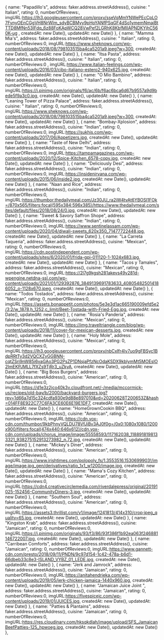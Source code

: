 {
        name: "Papadillo's",
        address: faker.address.streetAddress(),
        cuisine: " Italian",
        rating: 0,
        numberOfReviews:,
        imgURL:https://lh3.googleusercontent.com/proxy/sseVqMmYNWePEcCpLO7FynyOEnCGgVH8NrWIm_sdyBCBMyy9pHoYANfPSqGF4dSo1ymemNmajBtTTD8MfNn53IFdq_6z88FoKApWCQ28VwPef2LGRhK8KbfMIIAPNDKYjhC560K-ug ,
        createdAt: new Date(),
        updatedAt: new Date()
      },
      {
        name: "Mamma Mia's",
        address: faker.address.streetAddress(),
        cuisine: " Italian",
        rating: 0,
        numberOfReviews:0,
        imgURL:https://www.sheknows.com/wp-content/uploads/2018/08/798103515ba4ca5201a9.jpeg?w=300,
        createdAt: new Date(),
        updatedAt: new Date()
      },
      {
        name: "Itsa Pasta",
        address: faker.address.streetAddress(),
        cuisine: " Italian",
        rating: 0,
        numberOfReviews:0 ,
        imgURL:https://www.italian-feelings.com/wp-content/uploads/2016/03/cibo-italiano-estero2-940x625.jpg,
        createdAt: new Date(),
        updatedAt: new Date()
      },
      {
        name: "O Mio Bambino",
        address: faker.address.streetAddress(),
        cuisine: " Italian",
        rating: 0,
        numberOfReviews:0,
        imgURL:https://i.pinimg.com/originals/f6/ac/6b/f6ac6bca6d67b9557a9d9bede5f9a3c0.jpg,
        createdAt: new Date(),
        updatedAt: new Date()
      },
       {
        name: "Leaning Tower of Pizza Palace",
        address: faker.address.streetAddress(),
        cuisine: " Italian",
        rating: 0,
        numberOfReviews:0,
        imgURL:https://www.sheknows.com/wp-content/uploads/2018/08/798103515ba4ca5201a9.jpeg?w=300,
        createdAt: new Date(),
        updatedAt: new Date()
      },
         {
        name: "Bombay-Xplosion",
        address: faker.address.streetAddress(),
        cuisine: "Indian",
        rating: 0,
        numberOfReviews:0,
        imgURL:https://sukhis.com/wp-content/uploads/2017/06/Appetizers.jpg,
        createdAt: new Date(),
        updatedAt: new Date()
      },
        {
        name: "Taste of New Delhi",
        address: faker.address.streetAddress(),
        cuisine: "Indian",
        rating: 0,
        numberOfReviews:0,
        imgURL:https://tampamagazines.com/wp-content/uploads/2020/12/Spice-Kitchen_6578-copy.jpg,
        createdAt: new Date(),
        updatedAt: new Date()
      },
    {
        name: "Deliciously Desi",
        address: faker.address.streetAddress(),
        cuisine: "Indian",
        rating: 0,
        numberOfReviews:0,
        imgURL:https://insidenirvana.com/wp-content/uploads/2015/06/inside2.jpg,
        createdAt: new Date(),
        updatedAt: new Date()
      },
       {
        name: "Naan and Rice",
        address: faker.address.streetAddress(),
        cuisine: "Indian",
        rating: 0,
        numberOfReviews:0,
        imgURL:https://thumbor.thedailymeal.com/Jz30JU_ra2iW4tvAt6YBOSI1FOk=/870x565/filters:focal(595x384:596x385)/https://www.thedailymeal.com/sites/default/files/2018/08/24/0.jpg,
        createdAt: new Date(),
        updatedAt: new Date()
      },
        {
        name: "Sweet & Savory Saffron Shope",
        address: faker.address.streetAddress(),
        cuisine: "Indian",
        rating: 0,
        numberOfReviews:0,
        imgURL:https://www.sentinelassam.com/wp-content/uploads/2020/04/diwali-sweets_620x350_71477722448.jpg,
        createdAt: new Date(),
        updatedAt: new Date()
      },
      {
        name: "La Carreta Taqueria",
        address: faker.address.streetAddress(),
        cuisine: "Mexican",
        rating: 0,
        numberOfReviews:0,
        imgURL:https://cdn.postindependent.com/wp-content/uploads/sites/6/2020/01/frida-gpi-011120-1-1024x683.jpg,
        createdAt: new Date(),
        updatedAt: new Date()
      },
 {
        name: "Tacos y Tamales",
        address: faker.address.streetAddress(),
        cuisine: "Mexican",
        rating: 0,
        numberOfReviews:0,
        imgURL:https://2l7g9kgsh281akevs49v281d-wpengine.netdna-ssl.com/wp-content/uploads/2021/01/129392876_3849139691783633_408054825014186052_o-1128x670.jpeg,
        createdAt: new Date(),
        updatedAt: new Date()
      },
      {
        name: "Todos Tostados",
        address: faker.address.streetAddress(),
        cuisine: "Mexican",
        rating: 0,
        numberOfReviews:0,
        imgURL:https://assets.bonappetit.com/photos/5e3e3d1ac665190009efd5e2/3:2/w_1878,h_1252,c_limit/Beet-Tostada-with-Fried-Egg.jpg,
        createdAt: new Date(),
        updatedAt: new Date()
      },
      {
        name: "Rosia's Panderia",
        address: faker.address.streetAddress(),
        cuisine: "Mexican",
        rating: 0,
        numberOfReviews:0,
        imgURL:https://img.traveltriangle.com/blog/wp-content/uploads/2018/11/cover-for-mexican-desserts.jpg,
        createdAt: new Date(),
        updatedAt: new Date()
      },
       {
        name: "Holy Mole",
        address: faker.address.streetAddress(),
        cuisine: "Mexican",
        rating: 0,
        numberOfReviews:0,
        imgURL:https://lh3.googleusercontent.com/proxy/nbCxIfr4lv7uo9gFBSyc1BdpRRtTy3d2VQCXZyGGBNN-cqtZSri9nW85i6vaGAo3PG2PsZP1DNsjaPfzNcOdaKSDX9kblymMt5MOEslO2ImEKPJMLL7fXZs9TjRr3_uZkyA,
        createdAt: new Date(),
        updatedAt: new Date()
      },
 {
        name: "Big Boss Burgers",
        address: faker.address.streetAddress(),
        cuisine: "American",
        rating: 0,
        numberOfReviews:0,
        imgURL:https://d1e3z2jco40k3v.cloudfront.net/-/media/mccormick-us/recipes/old-bay/b/2000/backyard-burgers.jpg?rev=1d66a7d15c324cdfa930e9d88e897010&vd=20200628T200653Z&hash=014FF8E922C77C6FA3CE60E6E19E1DF7,
        createdAt: new Date(),
        updatedAt: new Date()
      },
      {
        name: "HomeGrownCookin BBQ",
        address: faker.address.streetAddress(),
        cuisine: "American",
        rating: 0,
        numberOfReviews:0,
        imgURL:https://cdn.vox-cdn.com/thumbor/9kbPhnyVQLDU78VfJiBv3AJ0f0g=/0x0:1080x1080/1200x900/filters:focal(474x440:646x612)/cdn.vox-cdn.com/uploads/chorus_image/image/55558593/117162038_1188918198133321_938275152913273982_n.72.jpg,
        createdAt: new Date(),
        updatedAt: new Date()
      },
        {
        name: "Mickey's Diner",
        address: faker.address.streetAddress(),
        cuisine: "American",
        rating: 0,
        numberOfReviews:0,
        imgURL:https://www.irishtimes.com/polopoly_fs/1.3553516.1530699903!/image/image.jpg_gen/derivatives/ratio_1x1_w1200/image.jpg,
        createdAt: new Date(),
        updatedAt: new Date()
      },
        {
        name: "Mama's Cozy Kitchen",
        address: faker.address.streetAddress(),
        cuisine: "American",
        rating: 0,
        numberOfReviews:0,
        imgURL:https://cdn4.creativecirclemedia.com/riverdalepress/original/20191025-152456-CommunityDiners-3.jpg,
        createdAt: new Date(),
        updatedAt: new Date()
      },
 {
        name: "Southern Soul",
        address: faker.address.streetAddress(),
        cuisine: "American",
        rating: 0,
        numberOfReviews:0,
        imgURL:https://assets3.thrillist.com/v1/image/1241813/414x310/crop;jpeg_quality=65.jpg,
        createdAt: new Date(),
        updatedAt: new Date()
      },
       {
        name: "Kingston Krab",
        address: faker.address.streetAddress(),
        cuisine: "Jamaican",
        rating: 0,
        numberOfReviews:0,
        imgURL:https://i.pinimg.com/originals/93/f3/86/93f386f1b92ea063f246881146722007.jpg,
        createdAt: new Date(),
        updatedAt: new Date()
      },
 {
        name: "Carribean Comforts",
        address: faker.address.streetAddress(),
        cuisine: "Jamaican",
        rating: 0,
        numberOfReviews:0,
        imgURL:https://www.gannett-cdn.com/presto/2018/09/11/PNDN/9c97d154-1c42-478a-b6d1-66dbeb33c8e3-ISLAND_VYBZ_01_LEDE.jpg,
        createdAt: new Date(),
        updatedAt: new Date()
      },
      {
        name: "Jerk and Jamrock",
        address: faker.address.streetAddress(),
        cuisine: "Jamaican",
        rating: 0,
        numberOfReviews:0,
        imgURL:https://anitahendrieka.com/wp-content/uploads/2019/05/jerk-chicken-jamaica-1440x960.jpg,
        createdAt: new Date(),
        updatedAt: new Date()
      },
       {
        name: "Jamaican Juice Joint ",
        address: faker.address.streetAddress(),
        cuisine: "Jamaican",
        rating: 0,
        numberOfReviews:0,
        imgURL:https://fivespicejc.com/wp-content/uploads/2019/01/JUICES.jpg,
        createdAt: new Date(),
        updatedAt: new Date()
      },
        {
        name: "Patties & Plantains",
        address: faker.address.streetAddress(),
        cuisine: "Jamaican",
        rating: 0,
        numberOfReviews:0,
        imgURL:https://res.cloudinary.com/hksqkdlah/image/upload/SFS_JamaicanBeefPatties-125_hpwoeg.jpg,
        createdAt: new Date(),
        updatedAt: new Date()
      },

